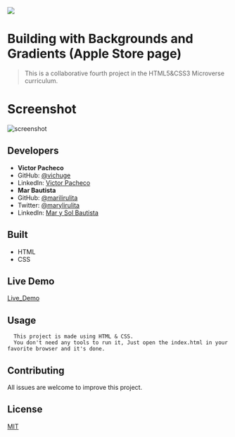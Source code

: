 **![](https://img.shields.io/badge/-microverse-yellow)**

# Building with Backgrounds and Gradients (Apple Store page)

> This is a collaborative fourth project in the HTML5&CSS3 Microverse curriculum.

# Screenshot

![screenshot](./assets/img/Screenshot.png)

## Developers

-  **Victor Pacheco**
- GitHub: [@vichuge](https://github.com/vichuge)
- LinkedIn: [Victor Pacheco](https://www.linkedin.com/in/victor-pacheco-7946aab2/)
-  **Mar Bautista**
- GitHub: [@marilirulita](https://github.com/marilirulita)
- Twitter: [@marylirulita](https://twitter.com/marylirulita)
- LinkedIn: [Mar y Sol Bautista](https://www.linkedin.com/in/mar-y-sol-bautista-alvarez-5a6894151/)

## Built

- HTML
- CSS

## Live Demo

[Live_Demo](https://raw.githack.com/vichuge/PositioningAndFloatingElements/feature-branch/index.html)

## Usage

      This project is made using HTML & CSS.
      You don't need any tools to run it, Just open the index.html in your favorite browser and it's done.

## Contributing

All issues are welcome to improve this project.

## License

[MIT](./LICENSE)
